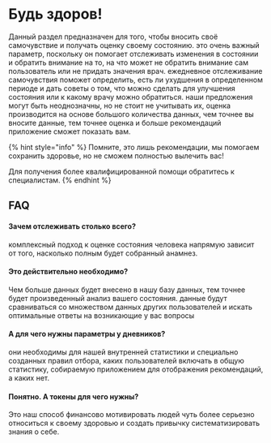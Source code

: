 # Будь здоров!

Данный раздел предназначен для того, чтобы вносить своё самочувствие и получать оценку своему состоянию. это очень важный параметр, поскольку он помогает отслеживать изменения в состоянии и обратить внимание на то, на что может не обратить внимание сам пользователь или не придать значения врач. ежедневное отслеживание самочувствия поможет определить, есть ли ухудшения в определенном периоде и дать советы о том, что можно сделать для улучшения состояния или к какому врачу можно обратиться. наши предложения могут быть неоднозначны, но не стоит не учитывать их, оценка производится на основе большого количества данных, чем точнее вы вносите данные, тем точнее оценка и больше рекомендаций приложение сможет показать вам.

{% hint style="info" %}
Помните, это лишь рекомендации, мы помогаем сохранить здоровье, но не сможем полностью вылечить вас!

Для получения более квалифицированной помощи обратитесь к специалистам.
{% endhint %}

## FAQ

#### Зачем отслеживать столько всего?&#x20;

комплексный подход к оценке состояния человека напрямую зависит от того, насколько полным будет собранный анамнез.

#### Это действительно необходимо?

Чем больше данных будет внесено в нашу базу данных, тем точнее будет произведенный анализ вашего состояния. данные будут сравниваться со множеством данных других пользователей и искать оптимальные ответы на возникающие у вас вопросы

#### А для чего нужны параметры у дневников?

они необходимы для нашей внутренней статистики и специально созданных правил отбора, каких пользователей включать в общую статистику, собираемую приложением для отображения рекомендаций, а каких нет.

#### Понятно. А токены для чего нужны?

Это наш способ финансово мотивировать людей чуть более серьезно относиться к своему здоровью и создать привычку систематизировать знания о себе.
